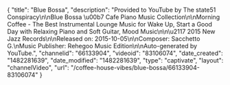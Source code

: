 {
    "title": "Blue Bossa",
    "description": "Provided to YouTube by The state51 Conspiracy\n\nBlue Bossa \u00b7 Cafe Piano Music Collection\n\nMorning Coffee - The Best Instrumental Lounge Music for Wake Up, Start a Good Day with Relaxing Piano and Soft Guitar, Mood Music\n\n\u2117 2015 New Jazz Records\n\nReleased on: 2015-10-05\n\nComposer: Sacchetto G.\nMusic Publisher: Rehegoo Music Edition\n\nAuto-generated by YouTube.",
    "channelid": "66133904",
    "videoid": "83106074",
    "date_created": "1482281639",
    "date_modified": "1482281639",
    "type": "captivate",
    "layout": "channelVideo",
    "url": "\/coffee-house-vibes\/blue-bossa\/66133904-83106074"
}